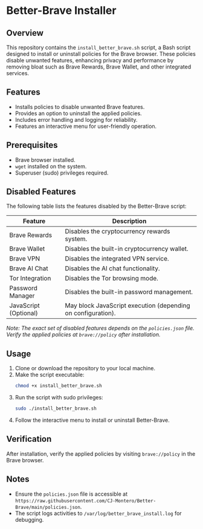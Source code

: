 # Better-Brave Installer

## Overview
This repository contains the `install_better_brave.sh` script, a Bash script designed to install or uninstall policies for the Brave browser. These policies disable unwanted features, enhancing privacy and performance by removing bloat such as Brave Rewards, Brave Wallet, and other integrated services.

## Features
- Installs policies to disable unwanted Brave features.
- Provides an option to uninstall the applied policies.
- Includes error handling and logging for reliability.
- Features an interactive menu for user-friendly operation.


## Prerequisites
- Brave browser installed.
- `wget` installed on the system.
- Superuser (sudo) privileges required.

## Disabled Features
The following table lists the features disabled by the Better-Brave script:

| Feature                | Description                                      |
|------------------------|--------------------------------------------------|
| Brave Rewards          | Disables the cryptocurrency rewards system.      |
| Brave Wallet           | Disables the built-in cryptocurrency wallet.     |
| Brave VPN              | Disables the integrated VPN service.             |
| Brave AI Chat          | Disables the AI chat functionality.              |
| Tor Integration        | Disables the Tor browsing mode.                  |
| Password Manager       | Disables the built-in password management.       |
| JavaScript (Optional)  | May block JavaScript execution (depending on configuration). |

*Note: The exact set of disabled features depends on the `policies.json` file. Verify the applied policies at `brave://policy` after installation.*

## Usage
1. Clone or download the repository to your local machine.
2. Make the script executable:  
   ```bash
   chmod +x install_better_brave.sh
   ```
3. Run the script with sudo privileges:  
   ```bash
   sudo ./install_better_brave.sh
   ```
4. Follow the interactive menu to install or uninstall Better-Brave.

## Verification
After installation, verify the applied policies by visiting `brave://policy` in the Brave browser.

## Notes
- Ensure the `policies.json` file is accessible at `https://raw.githubusercontent.com/CJ-Montero/Better-Brave/main/policies.json`.
- The script logs activities to `/var/log/better_brave_install.log` for debugging.
